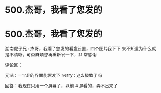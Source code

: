 # 500.杰哥，我看了您发的

# 500.杰哥，我看了您发的

湖南虎子兄 : 杰哥，我看了您发的看盘设置，四个图片我下下 来不知道为什么就是不清晰，可否麻烦您再重新发一下，非 常感谢.

评论区：

元浩 : 一个屏的界面能否发下 Kerry : 这么极致了吗

回答：我现在只用一个屏幕了，以前 4 屏看的，弄不出来了